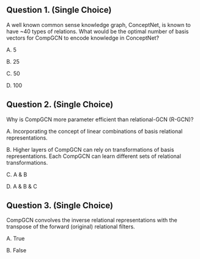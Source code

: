 ## Question 1. (Single Choice) 
A well known common sense knowledge graph, ConceptNet, is known to have ~40 types of relations. What would be the optimal number of basis vectors for CompGCN to encode knowledge in ConceptNet?

A. 5

B. 25

C. 50

D. 100



## Question 2. (Single Choice) 
Why is CompGCN more parameter efficient than relational-GCN (R-GCN)? 

A. Incorporating the concept of linear combinations of basis relational representations.

B. Higher layers of CompGCN can rely on transformations of basis representations.
Each CompGCN can learn different sets of relational transformations.

C. A & B

D. A & B & C



## Question 3. (Single Choice)
CompGCN convolves the inverse relational representations with the transpose of the forward (original) relational filters.

A. True

B. False
